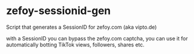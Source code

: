 # zefoy-sessionid-gen
Script that generates a SessionID for zefoy.com (aka vipto.de)

with a SessionID you can bypass the zefoy.com captcha, you can use it for automatically botting TikTok views, followers, shares etc.
